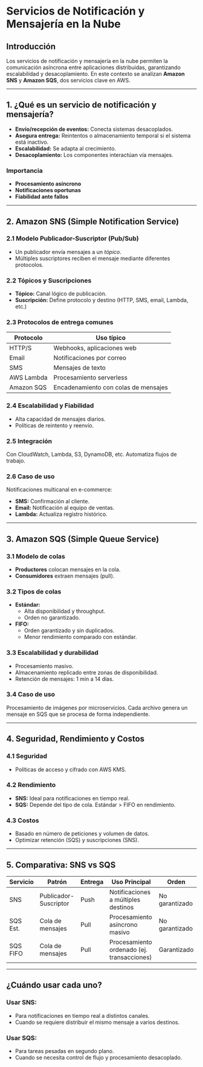 # Servicios de Notificación y Mensajería en la Nube

## Introducción
Los servicios de notificación y mensajería en la nube permiten la comunicación asíncrona entre aplicaciones distribuidas, garantizando escalabilidad y desacoplamiento. En este contexto se analizan **Amazon SNS** y **Amazon SQS**, dos servicios clave en AWS.

---

## 1. ¿Qué es un servicio de notificación y mensajería?

- **Envío/recepción de eventos:** Conecta sistemas desacoplados.
- **Asegura entrega:** Reintentos o almacenamiento temporal si el sistema está inactivo.
- **Escalabilidad:** Se adapta al crecimiento.
- **Desacoplamiento:** Los componentes interactúan vía mensajes.

### Importancia
- **Procesamiento asíncrono**
- **Notificaciones oportunas**
- **Fiabilidad ante fallos**

---

## 2. Amazon SNS (Simple Notification Service)

### 2.1 Modelo Publicador-Suscriptor (Pub/Sub)
- Un publicador envía mensajes a un *tópico*.
- Múltiples suscriptores reciben el mensaje mediante diferentes protocolos.

### 2.2 Tópicos y Suscripciones
- **Tópico:** Canal lógico de publicación.
- **Suscripción:** Define protocolo y destino (HTTP, SMS, email, Lambda, etc.)

### 2.3 Protocolos de entrega comunes
| Protocolo     | Uso típico                            |
|---------------|----------------------------------------|
| HTTP/S        | Webhooks, aplicaciones web             |
| Email         | Notificaciones por correo              |
| SMS           | Mensajes de texto                      |
| AWS Lambda    | Procesamiento serverless               |
| Amazon SQS    | Encadenamiento con colas de mensajes   |

### 2.4 Escalabilidad y Fiabilidad
- Alta capacidad de mensajes diarios.
- Políticas de reintento y reenvío.

### 2.5 Integración
Con CloudWatch, Lambda, S3, DynamoDB, etc. Automatiza flujos de trabajo.

### 2.6 Caso de uso
Notificaciones multicanal en e-commerce:
- **SMS:** Confirmación al cliente.
- **Email:** Notificación al equipo de ventas.
- **Lambda:** Actualiza registro histórico.

---

## 3. Amazon SQS (Simple Queue Service)

### 3.1 Modelo de colas
- **Productores** colocan mensajes en la cola.
- **Consumidores** extraen mensajes (pull).

### 3.2 Tipos de colas
- **Estándar:**
  - Alta disponibilidad y throughput.
  - Orden no garantizado.
- **FIFO:**
  - Orden garantizado y sin duplicados.
  - Menor rendimiento comparado con estándar.

### 3.3 Escalabilidad y durabilidad
- Procesamiento masivo.
- Almacenamiento replicado entre zonas de disponibilidad.
- Retención de mensajes: 1 min a 14 días.

### 3.4 Caso de uso
Procesamiento de imágenes por microservicios. Cada archivo genera un mensaje en SQS que se procesa de forma independiente.

---

## 4. Seguridad, Rendimiento y Costos

### 4.1 Seguridad
- Políticas de acceso y cifrado con AWS KMS.

### 4.2 Rendimiento
- **SNS:** Ideal para notificaciones en tiempo real.
- **SQS:** Depende del tipo de cola. Estándar > FIFO en rendimiento.

### 4.3 Costos
- Basado en número de peticiones y volumen de datos.
- Optimizar retención (SQS) y suscripciones (SNS).

---

## 5. Comparativa: SNS vs SQS

| Servicio | Patrón              | Entrega | Uso Principal                             | Orden       |
|----------|---------------------|---------|-------------------------------------------|-------------|
| SNS      | Publicador-Suscriptor | Push    | Notificaciones a múltiples destinos       | No garantizado |
| SQS Est. | Cola de mensajes     | Pull    | Procesamiento asíncrono masivo            | No garantizado |
| SQS FIFO | Cola de mensajes     | Pull    | Procesamiento ordenado (ej. transacciones) | Garantizado   |

---

## ¿Cuándo usar cada uno?

### Usar SNS:
- Para notificaciones en tiempo real a distintos canales.
- Cuando se requiere distribuir el mismo mensaje a varios destinos.

### Usar SQS:
- Para tareas pesadas en segundo plano.
- Cuando se necesita control de flujo y procesamiento desacoplado.

